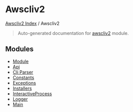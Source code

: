 # Awscliv2

[Awscliv2 Index](../README.md#awscliv2-index) / Awscliv2

> Auto-generated documentation for [awscliv2](https://github.com/youtype/awscliv2/blob/main/awscliv2/__init__.py) module.

## Modules

- [Module](./module.md)
- [Api](./api.md)
- [Cli Parser](./cli_parser.md)
- [Constants](./constants.md)
- [Exceptions](./exceptions.md)
- [Installers](./installers.md)
- [InteractiveProcess](./interactive_process.md)
- [Logger](./logger.md)
- [Main](./main.md)
